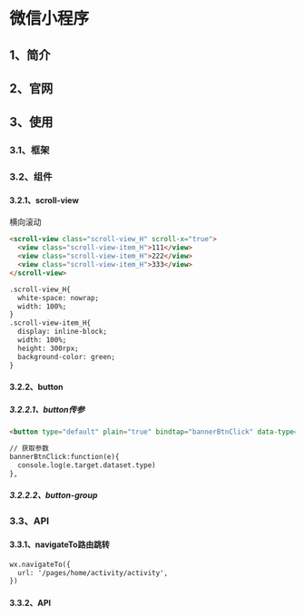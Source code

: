 # 微信小程序

## 1、简介

## 2、官网

## 3、使用
### 3.1、框架

### 3.2、组件
#### 3.2.1、scroll-view
横向滚动
```html
<scroll-view class="scroll-view_H" scroll-x="true">
  <view class="scroll-view-item_H">111</view>
  <view class="scroll-view-item_H">222</view>
  <view class="scroll-view-item_H">333</view>
</scroll-view>

.scroll-view_H{
  white-space: nowrap;
  width: 100%;
}
.scroll-view-item_H{
  display: inline-block;
  width: 100%;
  height: 300rpx;
  background-color: green;
}
```

#### 3.2.2、button
##### 3.2.2.1、button传参
```html
<button type="default" plain="true" bindtap="bannerBtnClick" data-type="{{item.type}}">查看详情</button>

// 获取参数
bannerBtnClick:function(e){
  console.log(e.target.dataset.type)
},
```
##### 3.2.2.2、button-group



### 3.3、API
#### 3.3.1、navigateTo路由跳转
```html
wx.navigateTo({
  url: '/pages/home/activity/activity',
})
```
#### 3.3.2、API